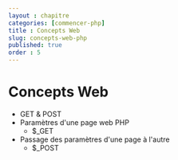 ```yaml
---
layout : chapitre
categories: [commencer-php]
title : Concepts Web
slug: concepts-web-php
published: true
order : 5
---
```


# Concepts Web

  - GET & POST
  - Paramètres d'une page web PHP
    - $_GET
  - Passage des paramètres d'une page à l'autre
    - $_POST